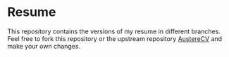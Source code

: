 # Resume

This repository contains the versions of my resume in different branches. Feel free to fork this repository or the upstream repository [AustereCV](https://github.com/cystema/AustereCV) and make your own changes.

